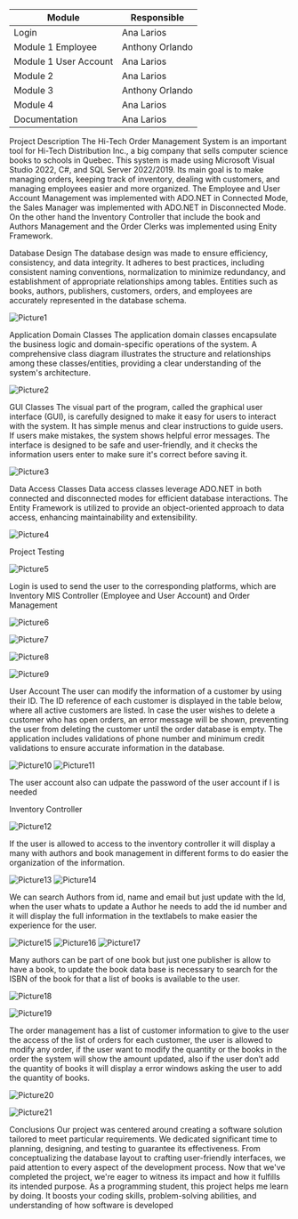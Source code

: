 | Module              | Responsible        |
|---------------------|--------------------|
| Login               | Ana Larios         |
| Module 1 Employee   | Anthony Orlando    |
| Module 1 User Account | Ana Larios       |
| Module 2            | Ana Larios         |
| Module 3            | Anthony Orlando    |
| Module 4            | Ana Larios         |
| Documentation       | Ana Larios         |


Project Description
The Hi-Tech Order Management System is an important tool for Hi-Tech Distribution Inc., a big company that sells computer science books to schools in Quebec. 
This system is made using Microsoft Visual Studio 2022, C#, and SQL Server 2022/2019. Its main goal is to make managing orders, keeping track of inventory, 
dealing with customers, and managing employees easier and more organized. The Employee and User Account Management was implemented with ADO.NET in Connected Mode, 
the Sales Manager  was implemented with ADO.NET in Disconnected Mode. On the other hand the Inventory Controller that include the book and Authors Management and 
the Order Clerks was implemented using Enity Framework. 

Database Design
The database design was made to ensure efficiency, consistency, and data integrity. It adheres to best practices, including consistent naming conventions, normalization 
to minimize redundancy, and establishment of appropriate relationships among tables. Entities such as books, authors, publishers, customers, orders, 
and employees are accurately represented in the database schema.

![Picture1](https://github.com/user-attachments/assets/4296dc6c-4d3d-4d3e-afe0-aacfa1b23d24)

Application Domain Classes
The application domain classes encapsulate the business logic and domain-specific operations of the system. A comprehensive class diagram illustrates the structure and 
relationships among these classes/entities, providing a clear understanding of the system's architecture.

![Picture2](https://github.com/user-attachments/assets/b5da775a-133f-4c08-b5b3-fbc7552f9156)

GUI Classes
The visual part of the program, called the graphical user interface (GUI), is carefully designed to make it easy for users to interact with the system. It has simple menus 
and clear instructions to guide users. If users make mistakes, the system shows helpful error messages. The interface is designed to be safe and user-friendly, and it checks 
the information users enter to make sure it's correct before saving it.

![Picture3](https://github.com/user-attachments/assets/5eacaa71-d073-42ca-b287-73d9eb3478bc)

Data Access Classes
Data access classes leverage ADO.NET in both connected and disconnected modes for efficient database interactions. The Entity Framework is utilized to provide an object-oriented 
approach to data access, enhancing maintainability and extensibility.

![Picture4](https://github.com/user-attachments/assets/2f7c00d7-fc03-4989-a8f3-d48e1f1c250e)

Project Testing 

![Picture5](https://github.com/user-attachments/assets/bf14c278-8ad0-47ae-90c3-042d4afc2b55)

Login is used to send the user to the corresponding platforms, which are Inventory MIS Controller (Employee and User Account) and Order Management

![Picture6](https://github.com/user-attachments/assets/1ab07b1b-42a8-49ac-8713-66a042c69fb5)

![Picture7](https://github.com/user-attachments/assets/631a1e4d-235f-40dd-a718-caaead0d6ba8)

![Picture8](https://github.com/user-attachments/assets/1d72fbc2-8120-48b4-8a86-55c48f3c9f75)

![Picture9](https://github.com/user-attachments/assets/b4f167f1-92a5-4140-a7b8-9558da4dd8b8)

User Account
The user can modify the information of a customer by using their ID. The ID reference of each customer is displayed in the table below, where all active customers are listed. 
In case the user wishes to delete a customer who has open orders, an error message will be shown, preventing the user from deleting the customer until the order database is empty.
The application includes validations of phone number and minimum credit validations to ensure accurate information in the database.


![Picture10](https://github.com/user-attachments/assets/45683b56-8d6e-4a87-8066-ab4f3e322419)
![Picture11](https://github.com/user-attachments/assets/476b15d5-295f-4065-a871-b911cfa23379)

The user account also can udpate the password of the user account if I is needed 

Inventory Controller

![Picture12](https://github.com/user-attachments/assets/9c1f2e22-a53a-4484-9a98-faee33fe3efd)

If the user is allowed to access to the inventory controller it will display a many with authors and book management in different forms to do easier the organization of the information. 

![Picture13](https://github.com/user-attachments/assets/79754ff7-c447-41d8-8d96-1bccdc6b30e9)
![Picture14](https://github.com/user-attachments/assets/4940d962-ae77-4708-9114-fe9a9b9e9d4a)


We can search Authors from id, name and  email but just update with the Id, when the user whats to update a Author he needs to add the id number and it will display the full information
in the textlabels to make easier the experience for the user.

![Picture15](https://github.com/user-attachments/assets/6b981190-bd32-4394-8520-51a2e2410ca0)
![Picture16](https://github.com/user-attachments/assets/77bf71b5-27bb-48c6-b5f9-71c36f604d1a)
![Picture17](https://github.com/user-attachments/assets/ca9eb6fa-cd24-448f-baea-ebf7ee17a3ed)



Many authors can be part of one book but just one publisher is allow to have a book, to update the book data base is necessary to search for the ISBN of the book for that a list of books is available to the user. 

![Picture18](https://github.com/user-attachments/assets/0dff20c9-743c-47e2-94ca-7abf1b49c365)

![Picture19](https://github.com/user-attachments/assets/7f2a1213-d357-476b-b232-a720399265bc)


The order management has a list of customer information to give to the user the access of the list of orders for each customer, the user is allowed to modify any order, if the user want to modify the quantity or 
the books in the order the system will show the amount updated, also if the user don’t add the quantity of books it will display a error windows asking the user to add the quantity of books.

![Picture20](https://github.com/user-attachments/assets/a96f6913-d8b1-4413-8e72-bc7261571692)

![Picture21](https://github.com/user-attachments/assets/1da27456-1129-4f35-8780-21ca044454a9)


Conclusions 
Our project was centered around creating a software solution tailored to meet particular requirements. We dedicated significant time to planning, designing, and testing to guarantee its effectiveness. From conceptualizing the database layout to crafting user-friendly interfaces, we paid attention to every aspect of the development process. Now that we've completed the project, we're eager to witness its impact and how it fulfills its intended purpose.
As a programming student, this project helps me learn by doing. It boosts your coding skills, problem-solving abilities, and understanding of how software is developed















